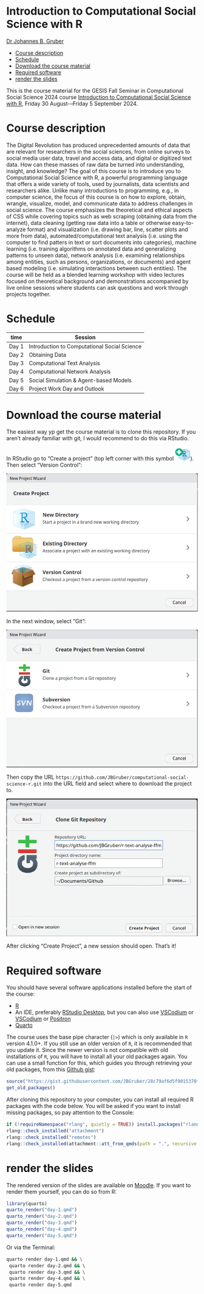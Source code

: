 # Introduction to Computational Social Science with R
[Dr Johannes B. Gruber](https://www.johannesbgruber.eu/)

- [Course description](#course-description)
- [Schedule](#schedule)
- [Download the course material](#download-the-course-material)
- [Required software](#required-software)
- [render the slides](#render-the-slides)

This is the course material for the GESIS Fall Seminar in Computational Social Science 2024 course [Introduction to Computational Social Science with R](https://training.gesis.org/?site=pDetails&child=full&pID=0x6C2F9D88EDAD43D197A2F284BAA9B007&subID=0x5236DF24115A4DABBA25118B4A81384D), Friday 30 August-–Friday 5 September 2024.

# Course description

The Digital Revolution has produced unprecedented amounts of data that are relevant for researchers in the social sciences, from online surveys to social media user data, travel and access data, and digital or digitized text data. How can these masses of raw data be turned into understanding, insight, and knowledge? The goal of this course is to introduce you to Computational Social Science with R, a powerful programming language that offers a wide variety of tools, used by journalists, data scientists and researchers alike. Unlike many introductions to programming, e.g., in computer science, the focus of this course is on how to explore, obtain, wrangle, visualize, model, and communicate data to address challenges in social science. The course emphasizes the theoretical and ethical aspects of CSS while covering topics such as web scraping (obtaining data from the internet), data cleaning (getting raw data into a table or otherwise easy-to-analyze format) and visualization (i.e. drawing bar, line, scatter plots and more from data), automated/computational text analysis (i.e. using the computer to find patters in text or sort documents into categories), machine learning (i.e. training algorithms on annotated data and generalizing patterns to unseen data), network analysis (i.e. examining relationships among entities, such as persons, organizations, or documents) and agent based modeling (i.e. simulating interactions between such entities). The course will be held as a blended learning workshop with video lectures focused on theoretical background and demonstrations accompanied by live online sessions where students can ask questions and work through projects together.

# Schedule

| time  | Session                                      |
|-------|----------------------------------------------|
| Day 1 | Introduction to Computational Social Science |
| Day 2 | Obtaining Data                               |
| Day 3 | Computational Text Analysis                  |
| Day 4 | Computational Network Analysis               |
| Day 5 | Social Simulation & Agent-based Models       |
| Day 6 | Project Work Day and Outlook                 |

# Download the course material

The easiest way yp get the course material is to clone this repository.
If you aren’t already familiar with git, I would recommend to do this via RStudio.

In RStudio go to “Create a project” (top left corner with this symbol ![](https://github.com/JBGruber/r-text-analyse-ffm/raw/main/media/new_project.png)).
Then select “Version Control”:

![](https://github.com/JBGruber/r-text-analyse-ffm/raw/main/media/wizard.png)

In the next window, select “Git”:

![](https://github.com/JBGruber/r-text-analyse-ffm/raw/main/media/wizard-2.png)

Then copy the URL `https://github.com/JBGruber/computational-social-science-r.git` into the URL field and select where to download the project to.

![](https://github.com/JBGruber/r-text-analyse-ffm/raw/main/media/wizard-3.png)

After clicking “Create Project”, a new session should open.
That’s it!

# Required software

You should have several software applications installed before the start of the course:

- [R](https://cran.r-project.org/)
- An IDE, preferably [RStudio Desktop](https://posit.co/download/rstudio-desktop/), but you can also use [VSCodium](https://vscodium.com/) or [VSCodium](https://code.visualstudio.com/download) or [Positron](https://github.com/posit-dev/positron)
- [Quarto](https://quarto.org/docs/get-started/)

The course uses the base pipe character (`|>`) which is only available in `R` version 4.1.0+.
If you still use an older version of `R`, it is recommended that you update it.
Since the newer version is not compatible with old installations of `R`, you will have to install all your old packages again.
You can use a small function for this, which guides you through retrieving your old packages, from this [Github gist](https://gist.github.com/JBGruber/28c79af6d5f9015370feef31da2cb1da):

``` r
source("https://gist.githubusercontent.com/JBGruber/28c79af6d5f9015370feef31da2cb1da/raw/8165f560fc53647e3456ba661fc65d0244ac437c/get_old_packages.R")
get_old_packages()
```

After cloning this repository to your computer, you can install all required R packages with the code below.
You will be asked if you want to install missing packages, so pay attention to the Console:

``` r
if (!requireNamespace("rlang", quietly = TRUE)) install.packages("rlang", dependencies = TRUE)
rlang::check_installed("attachment")
rlang::check_installed("remotes")
rlang::check_installed(attachment::att_from_qmds(path = ".", recursive = TRUE))
```

# render the slides

The rendered version of the slides are available on [Moodle](https://elearning.gesis.org/course/view.php?id=109).
If you want to render them yourself, you can do so from R:

``` r
library(quarto)
quarto_render("day-1.qmd")
quarto_render("day-2.qmd")
quarto_render("day-3.qmd")
quarto_render("day-4.qmd")
quarto_render("day-5.qmd")
```

Or via the Terminal:

``` bash
quarto render day-1.qmd && \
 quarto render day-2.qmd && \ 
 quarto render day-3.qmd && \
 quarto render day-4.qmd && \
 quarto render day-5.qmd
```
